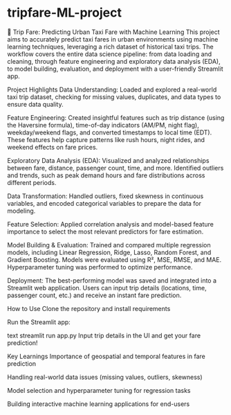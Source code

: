 # tripfare-ML-project
🚕 Trip Fare: Predicting Urban Taxi Fare with Machine Learning
This project aims to accurately predict taxi fares in urban environments using machine learning techniques, leveraging a rich dataset of historical taxi trips. The workflow covers the entire data science pipeline: from data loading and cleaning, through feature engineering and exploratory data analysis (EDA), to model building, evaluation, and deployment with a user-friendly Streamlit app.

Project Highlights
Data Understanding:
Loaded and explored a real-world taxi trip dataset, checking for missing values, duplicates, and data types to ensure data quality.

Feature Engineering:
Created insightful features such as trip distance (using the Haversine formula), time-of-day indicators (AM/PM, night flag), weekday/weekend flags, and converted timestamps to local time (EDT). These features help capture patterns like rush hours, night rides, and weekend effects on fare prices.

Exploratory Data Analysis (EDA):
Visualized and analyzed relationships between fare, distance, passenger count, time, and more. Identified outliers and trends, such as peak demand hours and fare distributions across different periods.

Data Transformation:
Handled outliers, fixed skewness in continuous variables, and encoded categorical variables to prepare the data for modeling.

Feature Selection:
Applied correlation analysis and model-based feature importance to select the most relevant predictors for fare estimation.

Model Building & Evaluation:
Trained and compared multiple regression models, including Linear Regression, Ridge, Lasso, Random Forest, and Gradient Boosting. Models were evaluated using R², MSE, RMSE, and MAE. Hyperparameter tuning was performed to optimize performance.

Deployment:
The best-performing model was saved and integrated into a Streamlit web application. Users can input trip details (locations, time, passenger count, etc.) and receive an instant fare prediction.

How to Use
Clone the repository and install requirements

Run the Streamlit app:

text
streamlit run app.py
Input trip details in the UI and get your fare prediction!

Key Learnings
Importance of geospatial and temporal features in fare prediction

Handling real-world data issues (missing values, outliers, skewness)

Model selection and hyperparameter tuning for regression tasks

Building interactive machine learning applications for end-users
